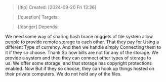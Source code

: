 
>[!tip] Created: [2024-09-20 Fri 13:36]

>[!question] Targets: 

>[!danger] Depends: 

We need some way of sharing hash brace nuggets of file system allow people to provide remote storage to each other. That they pay for Using a different Type of currency. And then we handle simply Connecting them to it if they so choose. Thank So how bills are not for any of the storage. We provide a system and then they can connect other types of storage to us. We offer some storage, and that storage has copyright protections enabled. Now But if they so choose, they can hook up things hosted on their private computers. We do not hold any of the files.